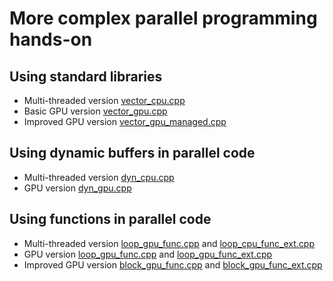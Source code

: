 # More complex parallel programming hands-on

## Using standard libraries

- Multi-threaded version [vector_cpu.cpp](./vector_cpu.cpp)
- Basic GPU version [vector_gpu.cpp](./vector_gpu.cpp)
- Improved GPU version [vector_gpu_managed.cpp](./vector_gpu_managed.cpp)

## Using dynamic buffers in parallel code

- Multi-threaded version [dyn_cpu.cpp](./dyn_cpu.cpp)
- GPU version [dyn_gpu.cpp](./dyn_gpu.cpp)

## Using functions in parallel code

- Multi-threaded version [loop_gpu_func.cpp](./loop_cpu_func.cpp) and [loop_cpu_func_ext.cpp](./loop_cpu_func_ext.cpp)
- GPU version [loop_gpu_func.cpp](./loop_gpu_func.cpp) and [loop_gpu_func_ext.cpp](./loop_gpu_func_ext.cpp)
- Improved GPU version [block_gpu_func.cpp](./block_gpu_func.cpp) and [block_gpu_func_ext.cpp](./block_gpu_func_ext.cpp)

